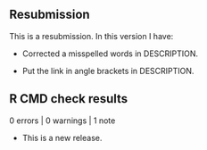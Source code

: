 ## Resubmission
This is a resubmission. In this version I have:

* Corrected a misspelled words in DESCRIPTION.

* Put the link in angle brackets in DESCRIPTION.

## R CMD check results

0 errors | 0 warnings | 1 note

* This is a new release.

